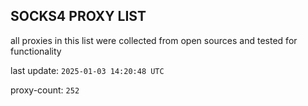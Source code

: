## SOCKS4 PROXY LIST

all proxies in this list were collected from open sources and tested for functionality

last update: `2025-01-03 14:20:48 UTC`

proxy-count: `252`
